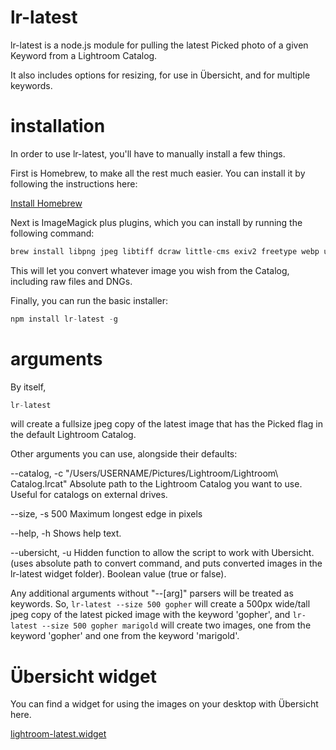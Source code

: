 lr-latest
=========

lr-latest is a node.js module for pulling the latest Picked photo of a given Keyword from a Lightroom Catalog.

It also includes options for resizing, for use in Übersicht, and for multiple keywords.

installation
============

In order to use lr-latest, you'll have to manually install a few things.

First is Homebrew, to make all the rest much easier.  You can install it by following the instructions here:

[Install Homebrew](http://brew.sh/)

Next is ImageMagick plus plugins, which you can install by running the following command:

````javascript
brew install libpng jpeg libtiff dcraw little-cms exiv2 freetype webp ufraw --with-exiv2 imagemagick --with-webp
````

This will let you convert whatever image you wish from the Catalog, including raw files and DNGs.

Finally, you can run the basic installer:

````javascript
npm install lr-latest -g
````

arguments
=========

By itself,

````javascript
lr-latest
````

will create a fullsize jpeg copy of the latest image that has the Picked flag in the default Lightroom Catalog.

Other arguments you can use, alongside their defaults:

--catalog, -c "/Users/USERNAME/Pictures/Lightroom/Lightroom\ Catalog.lrcat"
  Absolute path to the Lightroom Catalog you want to use.  Useful for catalogs on external drives.

--size, -s 500
  Maximum longest edge in pixels

--help, -h
  Shows help text.

--ubersicht, -u
  Hidden function to allow the script to work with Ubersicht.  (uses absolute path to convert command, and puts converted images in the lr-latest widget folder).  Boolean value (true or false).

Any additional arguments without "--[arg]" parsers will be treated as keywords.  So, `lr-latest --size 500 gopher` will create a 500px wide/tall jpeg copy of the latest picked image with the keyword 'gopher', and `lr-latest --size 500 gopher marigold` will create two images, one from the keyword 'gopher' and one from the keyword 'marigold'.

Übersicht widget
================

You can find a widget for using the images on your desktop with Übersicht here.

[lightroom-latest.widget](#)
